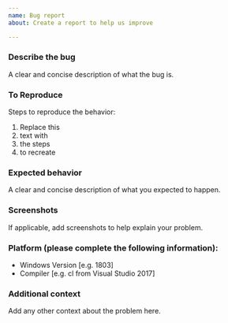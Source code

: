 ```yaml
---
name: Bug report
about: Create a report to help us improve

---
```


### Describe the bug
A clear and concise description of what the bug is.

### To Reproduce
Steps to reproduce the behavior:
1. Replace this
2. text with 
3. the steps
4. to recreate

### Expected behavior
A clear and concise description of what you expected to happen.

### Screenshots
If applicable, add screenshots to help explain your problem.

### Platform (please complete the following information):
 - Windows Version [e.g. 1803]
 - Compiler [e.g. cl from Visual Studio 2017]

### Additional context
Add any other context about the problem here.
